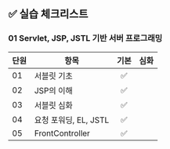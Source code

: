 ## ✅ 실습 체크리스트

### 01 Servlet, JSP, JSTL 기반 서버 프로그래밍

| 단원 | 항목                  | 기본 | 심화 |
| ---- | --------------------- | :--: | :--: |
| 01   | 서블릿 기초           |  ✅  |      |
| 02   | JSP의 이해            |  ✅  |      |
| 03   | 서블릿 심화           |  ✅  |      |
| 04   | 요청 포워딩, EL, JSTL |  ✅  |      |
| 05   | FrontController       |  ✅  |      |
